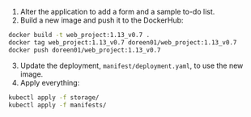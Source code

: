 1. Alter the application to add a form and a sample to-do list.
2. Build a new image and push it to the DockerHub:
```bash
docker build -t web_project:1.13_v0.7 .
docker tag web_project:1.13_v0.7 doreen01/web_project:1.13_v0.7
docker push doreen01/web_project:1.13_v0.7
```
3. Update the deployment, `manifest/deployment.yaml`, to use the new image.
4. Apply everything:
```bash
kubectl apply -f storage/
kubectl apply -f manifests/
```